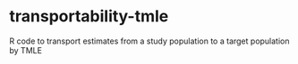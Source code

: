# transportability-tmle
R code to transport estimates from a study population to a target population by TMLE
